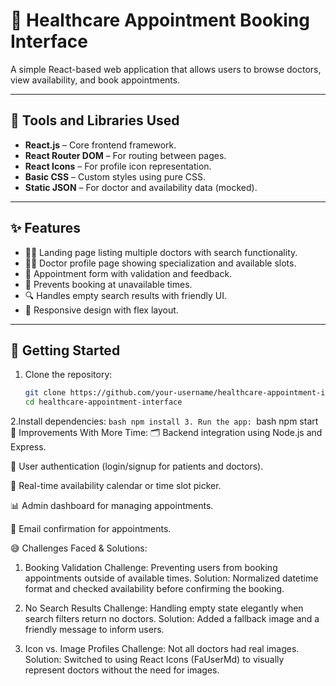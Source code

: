 # 🏥 Healthcare Appointment Booking Interface

A simple React-based web application that allows users to browse doctors, view availability, and book appointments.

---

## 🔧 Tools and Libraries Used

- **React.js** – Core frontend framework.
- **React Router DOM** – For routing between pages.
- **React Icons** – For profile icon representation.
- **Basic CSS** – Custom styles using pure CSS.
- **Static JSON** – For doctor and availability data (mocked).

---

## ✨ Features

- 👨‍⚕️ Landing page listing multiple doctors with search functionality.
- 🧑‍⚕️ Doctor profile page showing specialization and available slots.
- 📝 Appointment form with validation and feedback.
- 🚫 Prevents booking at unavailable times.
- 🔍 Handles empty search results with friendly UI.
- 📱 Responsive design with flex layout.
---

## 🚀 Getting Started

1. Clone the repository:
   ```bash
   git clone https://github.com/your-username/healthcare-appointment-interface.git
   cd healthcare-appointment-interface
2.Install dependencies:
    ```bash
     npm install
3. Run the app:
    ```bash
     npm start
🚧 Improvements With More Time:
🗂 Backend integration using Node.js and Express.

🔐 User authentication (login/signup for patients and doctors).

📅 Real-time availability calendar or time slot picker.

📊 Admin dashboard for managing appointments.

📩 Email confirmation for appointments.

😅 Challenges Faced & Solutions:
1. Booking Validation
Challenge: Preventing users from booking appointments outside of available times.
Solution: Normalized datetime format and checked availability before confirming the booking.

2. No Search Results
Challenge: Handling empty state elegantly when search filters return no doctors.
Solution: Added a fallback image and a friendly message to inform users.

3. Icon vs. Image Profiles
Challenge: Not all doctors had real images.
Solution: Switched to using React Icons (FaUserMd) to visually represent doctors without the need for images.

